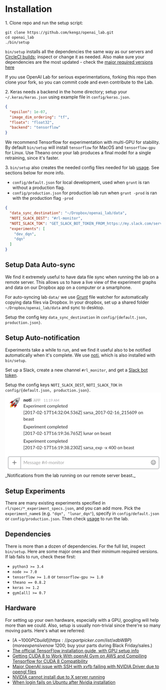 # <a name="installation"></a>Installation

1\. Clone repo and run the setup script:

```shell
git clone https://github.com/kengz/openai_lab.git
cd openai_lab
./bin/setup
```

`bin/setup` installs all the dependencies the same way as our servers and [CircleCI builds](https://circleci.com/gh/kengz/openai_lab); inspect or change it as needed. Also make sure your dependencies are the most updated - check the [major required versions here](#dependencies)

<aside class="notice">
If you use OpenAI Lab for serious experimentations, forking this repo then clone your fork, so you can commit code and even contribute to the Lab.
</aside>

2\. Keras needs a backend in the home directory; setup your `~/.keras/keras.json` using example file in `config/keras.json`.

```json
{
  "epsilon": 1e-07,
  "image_dim_ordering": "tf",
  "floatx": "float32",
  "backend": "tensorflow"
}
```

<aside class="notice">
We recommend Tensorflow for experimentation with multi-GPU for stability. By default <code>bin/setup</code> will install <code>tensorflow</code> for MacOS and <code>tensorflow-gpu</code> for Linux.
Use Theano once your lab produces a final model for a single retraining, since it's faster.
</aside>


3\. `bin/setup` also creates the needed config files needed for lab [usage](#usage). See sections below for more info.

- `config/default.json` for local development, used when `grunt` is ran without a production flag.
- `config/production.json` for production lab run when `grunt -prod` is ran with the production flag `-prod`

```json
{
  "data_sync_destination": "~/Dropbox/openai_lab/data",
  "NOTI_SLACK_DEST": "#rl-monitor",
  "NOTI_SLACK_TOK": "GET_SLACK_BOT_TOKEN_FROM_https://my.slack.com/services/new/bot",
  "experiments": [
    "dev_dqn",
    "dqn"
  ]
}
```


## Setup Data Auto-sync

We find it extremely useful to have data file sync when running the lab on a remote server. This allows us to have a live view of the experiment graphs and data on our Dropbox app on a computer or a smartphone.

For auto-syncing lab `data/` we use [Grunt](http://gruntjs.com/) file watcher for automatically copying data files via Dropbox. In your dropbox, set up a shared folder `~/Dropbox/openai_lab/data` and sync to desktop.

<aside class="notice">
Setup the config key <code>data_sync_destination</code> in <code>config/{default.json, production.json}</code>.
</aside>


## Setup Auto-notification

Experiments take a while to run, and we find it useful also to be notified automatically when it's complete. We use [noti](https://github.com/variadico/noti), which is also installed with `bin/setup`.

Set up a Slack, create a new channel `#rl_monitor`, and get a [Slack bot token](https://my.slack.com/services/new/bot).

<aside class="notice">
Setup the config keys <code>NOTI_SLACK_DEST</code>, <code>NOTI_SLACK_TOK</code> in <code>config/{default.json, production.json}</code>.
</aside>

<img alt="Notifications from the lab running on our remote server beast" src="./images/noti.png" />
_Notifications from the lab running on our remote server beast._


## Setup Experiments

There are many existing experiments specified in `rl/spec/*_experiment_specs.json`, and you can add more. Pick the `experiment_name`s (e.g. `"dqn", "lunar_dqn"`), specify in `config/default.json` or `config/production.json`. Then check [usage](#usage) to run the lab.


## <a name="dependencies"></a>Dependencies

There is more than a dozen of dependencies. For the full list, inspect `bin/setup`. Here are some major ones and their minimum required versions. If lab fails to run, check these first:

- `python3 >= 3.4`
- `node >= 7.0`
- `tensorflow >= 1.0` or `tensorflow-gpu >= 1.0`
- `theano == 0.8.2`
- `keras >= 1.2`
- `gym[all] >= 0.7`


## Hardware

For setting up your own hardware, especially with a GPU, googling will help more than we could. Also, setup is usually non-trivial since there're so many moving parts. Here's what we referred:

- [A ~$1000 PC build](https://pcpartpicker.com/list/xdbWBP) (more expensive now ~$1200; buy your parts during Black Friday/sales.)
- [The official TensorFlow installation guide, with GPU setup info](https://www.tensorflow.org/install/install_linux)
- [Getting CUDA 8 to Work With openAI Gym on AWS and Compiling Tensorflow for CUDA 8 Compatibility](http://christopher5106.github.io/nvidia/2016/12/30/commands-nvidia-install-ubuntu-16-04.html)
- [Major OpenAI issue with SSH with xvfb failing with NVIDIA Driver due to opengl files](https://github.com/openai/gym/issues/366)
- [NVIDIA cannot install due to X server running](http://askubuntu.com/questions/149206/how-to-install-nvidia-run)
- [When login fails on Ubuntu after Nvidia installation](http://askubuntu.com/questions/759641/cant-get-nvidia-drivers-working-with-16-04-logs-out-right-after-login)
